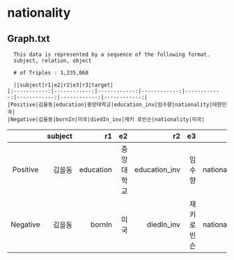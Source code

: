 # nationality

## Graph.txt
```
  This data is represented by a sequence of the following format.
  subject, relation, object
  
  # of Triples : 1,235,060
  
  ||subject|r1|e2|r2|e3|r3|target|
|:-----------:|------------:|------------:|------------:|------------:|------------:|------------:|------------:|
|Positive|김을동|education|중앙대학교|education_inv|임수향|nationality|대한민국|
|Negative|김을동|bornIn|미국|diedIn_inv|재키 로빈슨|nationality|미국|
```
||subject|r1|e2|r2|e3|r3|target|
|:-----------:|------------:|------------:|------------:|------------:|------------:|------------:|------------:|
|Positive|김을동|education|중앙대학교|education_inv|임수향|nationality|대한민국|
|Negative|김을동|bornIn|미국|diedIn_inv|재키 로빈슨|nationality|미국|
